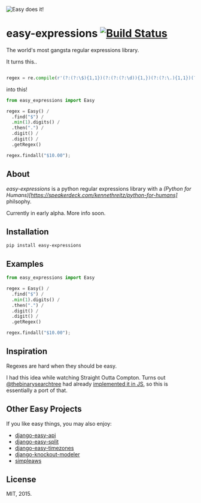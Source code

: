 ![Easy does it!](http://i.imgur.com/N7uilEZ.png)

# easy-expressions [![Build Status](https://travis-ci.org/Miserlou/easy-expressions.svg)](https://travis-ci.org/Miserlou/easy-expressions)

The world's most gangsta regular expressions library.

It turns this..

```python

regex = re.compile(r'(?:(?:\$){1,1})(?:(?:(?:\d)){1,})(?:(?:\.){1,1})(?:\d)(?:\d)')
```

into this!

```python
from easy_expressions import Easy

regex = Easy() / 
  .find("$") /
  .min(1).digits() /
  .then(".") /
  .digit() /
  .digit() /
  .getRegex()

regex.findall("$10.00");
```

## About

_easy-expressions_ is a python regular expressions library with a _(Python for Humans)[https://speakerdeck.com/kennethreitz/python-for-humans]_ philsophy.

Currently in early alpha. More info soon.

## Installation

    pip install easy-expressions

## Examples

```python
from easy_expressions import Easy

regex = Easy() / 
  .find("$") /
  .min(1).digits() /
  .then(".") /
  .digit() /
  .digit() /
  .getRegex()

regex.findall("$10.00");
```

## Inspiration

Regexes are hard when they should be easy.

I had this idea while watching Straight Outta Compton. Turns out [@thebinarysearchtree](https://github.com/thebinarysearchtree/) had already [implemented it in JS](https://github.com/thebinarysearchtree/regexpbuilderjs), so this is essentially a port of that.

## Other Easy Projects

If you like easy things, you may also enjoy:

  * [django-easy-api](https://github.com/Miserlou/django-easy-api)
  * [django-easy-split](https://github.com/Miserlou/django-easy-split)
  * [django-easy-timezones](https://github.com/Miserlou/django-easy-timezones)
  * [django-knockout-modeler](https://github.com/Miserlou/django-knockout-modeler)
  * [simpleaws](https://github.com/Miserlou/simpleaws)

## License

MIT, 2015.

